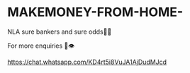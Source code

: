 # MAKEMONEY-FROM-HOME-
NLA sure bankers and sure odds💯✅

For more enquiries
      🔐👁


https://chat.whatsapp.com/KD4rt5i8VuJA1AjDudMJcd
